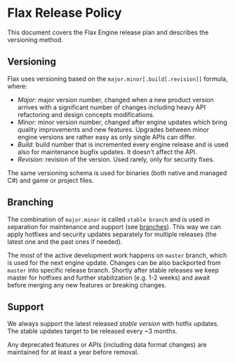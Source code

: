 # Flax Release Policy

This document covers the Flax Engine release plan and describes the versioning method.

## Versioning

Flax uses versioning based on the `major.minor[.build[.revision]]` formula, where:

- *Major*: major version number, changed when a new product version arrives with a significant number of changes including heavy API refactoring and design concepts modifications.
- *Minor*: minor version number, changed after engine updates which bring quality improvements and new features. Upgrades between minor engine versions are rather easy as only single APIs can differ.
- *Build*: build number that is incremented every engine release and is used also for maintenance bugfix updates. It doesn't affect the API.
- *Revision*: revision of the version. Used rarely, only for security fixes.

The same versioning schema is used for binaries (both native and managed C#) and game or project files.

## Branching

The combination of `major.minor` is called `stable branch` and is used in separation for maintenance and support (see [branches](https://github.com/FlaxEngine/FlaxEngine/branches)). This way we can apply hotfixes and security updates separately for multiple releases (the latest one and the past ones if needed).

The most of the active development work happens on `master` branch, which is used for the next engine update. Changes can be also backported from `master` into specific release branch. Shortly after stable releases we keep master for hotfixes and further stabilization (e.g. 1-2 weeks) and await before merging any new features or breaking changes.

## Support

We always support the latest released *stable version* with hotfix updates. The stable updates target to be released every ~3 months.

Any deprecated features or APIs (including data format changes) are maintained for at least a year before removal.
